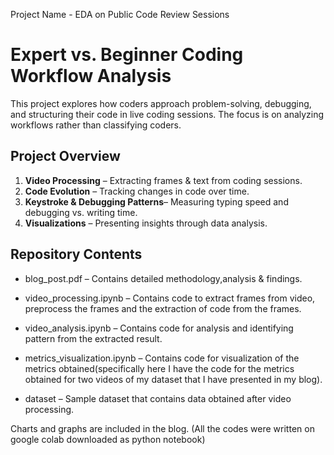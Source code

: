 Project Name - EDA on Public Code Review Sessions

# Expert vs. Beginner Coding Workflow Analysis

This project explores how coders approach problem-solving, debugging, and structuring their code in live coding sessions. The focus is on analyzing workflows rather than classifying coders.

## **Project Overview**

1. **Video Processing** – Extracting frames & text from coding sessions.
2. **Code Evolution** – Tracking changes in code over time.
3. **Keystroke & Debugging Patterns**– Measuring typing speed and debugging vs. writing time.
4. **Visualizations** – Presenting insights through data analysis.

## **Repository Contents**

- blog_post.pdf – Contains detailed methodology,analysis & findings.

- video_processing.ipynb – Contains code to extract frames from  video, preprocess the frames and the extraction 
                           of code from the frames.

- video_analysis.ipynb – Contains code for analysis and identifying pattern from the extracted result.

- metrics_visualization.ipynb – Contains code for visualization of the metrics obtained(specifically here I have the code for the metrics obtained for two videos of my dataset that I have presented in my blog).

- dataset – Sample dataset that contains data obtained after video processing.

Charts and graphs are included in the blog.
(All the codes were written on google colab downloaded as python notebook)
